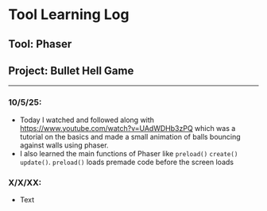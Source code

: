 # Tool Learning Log

## Tool: **Phaser**

## Project: **Bullet Hell Game**

---

### 10/5/25:
* Today I watched and followed along with https://www.youtube.com/watch?v=UAdWDHb3zPQ which was a tutorial on the basics and made a small animation of balls bouncing against walls using phaser.
* I also learned the main functions of Phaser like `preload()` `create()` `update()`. `preload()` loads premade code before the screen loads

<!--
* Links you used today (websites, videos, etc)
* Things you tried, progress you made, etc
* Challenges, a-ha moments, etc
* Questions you still have
* What you're going to try next
-->

### X/X/XX:
* Text
